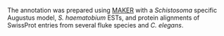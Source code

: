 [//]: # (Created by ./bin/manage_files.pl from ./species/Schistosoma_bovis/PRJNA451066/Schistosoma_bovis_PRJNA451066.annotation.html on Thu Jun 11 13:45:34 2020)
The annotation was prepared using [MAKER](https://www.yandell-lab.org/software/maker.html) with a _Schistosoma_ specific Augustus model, _S. haematobium_ ESTs, and protein alignments of SwissProt entries from several fluke species and _C. elegans_.
